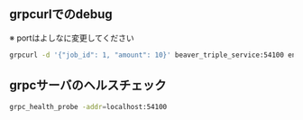 ## grpcurlでのdebug
※ portはよしなに変更してください
```bash
grpcurl -d '{"job_id": 1, "amount": 10}' beaver_triple_service:54100 enginetobts.EngineToBts/GetTriples
```

## grpcサーバのヘルスチェック
```bash
grpc_health_probe -addr=localhost:54100
```